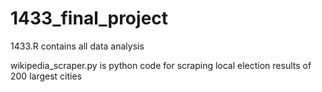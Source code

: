 # 1433_final_project

1433.R contains all data analysis

wikipedia_scraper.py is python code for scraping local election results of 200 largest cities
